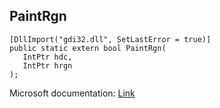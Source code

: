 ## PaintRgn

```
[DllImport("gdi32.dll", SetLastError = true)]
public static extern bool PaintRgn(
   IntPtr hdc,
   IntPtr hrgn
);
```

Microsoft documentation: [Link](https://docs.microsoft.com/en-us/windows/win32/api/wingdi/nf-wingdi-paintrgn)
